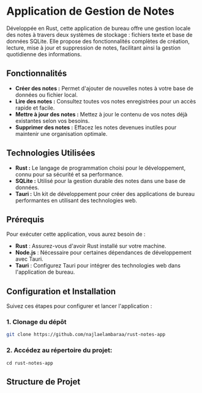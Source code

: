 # Application de Gestion de Notes

Développée en Rust, cette application de bureau offre une gestion locale des notes à travers deux systèmes de stockage : fichiers texte et base de données SQLite. Elle propose des fonctionnalités complètes de création, lecture, mise à jour et suppression de notes, facilitant ainsi la gestion quotidienne des informations.

## Fonctionnalités

- **Créer des notes :** Permet d'ajouter de nouvelles notes à votre base de données ou fichier local.
- **Lire des notes :** Consultez toutes vos notes enregistrées pour un accès rapide et facile.
- **Mettre à jour des notes :** Mettez à jour le contenu de vos notes déjà existantes selon vos besoins.
- **Supprimer des notes :** Effacez les notes devenues inutiles pour maintenir une organisation optimale.

## Technologies Utilisées

- **Rust :** Le langage de programmation choisi pour le développement, connu pour sa sécurité et sa performance.
- **SQLite :** Utilisé pour la gestion durable des notes dans une base de données.
- **Tauri :** Un kit de développement pour créer des applications de bureau performantes en utilisant des technologies web.

## Prérequis

Pour exécuter cette application, vous aurez besoin de :

- **Rust** : Assurez-vous d'avoir Rust installé sur votre machine.
- **Node.js** : Nécessaire pour certaines dépendances de développement avec Tauri.
- **Tauri** : Configurez Tauri pour intégrer des technologies web dans l'application de bureau.

## Configuration et Installation

Suivez ces étapes pour configurer et lancer l'application :

### 1. Clonage du dépôt

```bash
git clone https://github.com/najlaelambaraa/rust-notes-app

```
### 2. Accédez au répertoire du projet:
```
cd rust-notes-app
```
## Structure de Projet
